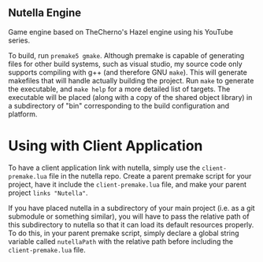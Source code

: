 ## Nutella Engine

Game engine based on TheCherno's Hazel engine using his YouTube series. 

To build, run `premake5 gmake`. Although premake is capable of generating files for other build systems, such as visual studio, my source code only supports compiling with g++ (and therefore GNU `make`). This will generate makefiles that will handle actually building the project. Run `make` to generate the executable, and `make help` for a more detailed list of targets. The executable will be placed (along with a copy of the shared object library) in a subdirectory of "bin" corresponding to the build configuration and platform.

# Using with Client Application
To have a client application link with nutella, simply use the `client-premake.lua` file in the nutella repo. Create a parent premake script for your project, have it include the `client-premake.lua` file, and make your parent project `links "Nutella"`. 

If you have placed nutella in a subdirectory of your main project (i.e. as a git submodule or something similar), you will have to pass the relative path of this subdirectory to nutella so that it can load its default resources properly. To do this, in your parent premake script, simply declare a global string variable called `nutellaPath` with the relative path before including the `client-premake.lua` file. 
